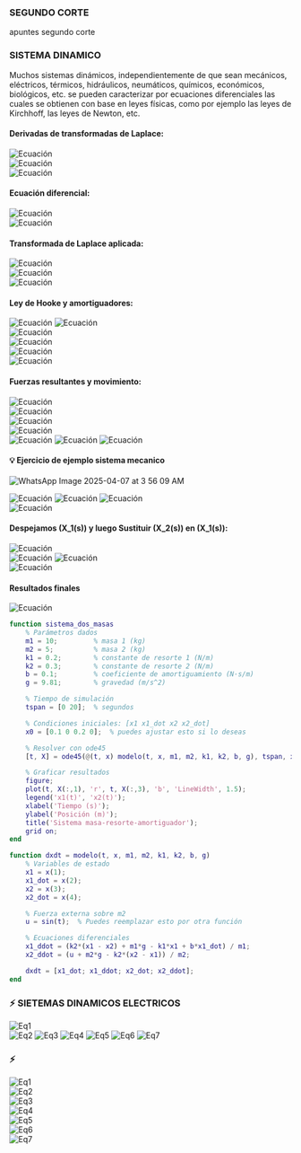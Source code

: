 
### SEGUNDO CORTE
apuntes segundo corte

### SISTEMA DINAMICO
Muchos sistemas dinámicos, independientemente de que sean mecánicos, eléctricos, térmicos, hidráulicos, neumáticos, químicos, económicos, biológicos, etc. se pueden caracterizar por ecuaciones diferenciales las cuales se obtienen con base en leyes físicas, como por ejemplo las leyes de Kirchhoff, las leyes de Newton, etc.

#### Derivadas de transformadas de Laplace:
![Ecuación](https://latex.codecogs.com/svg.latex?\color{white}f'(t)%20=%20sf(s)%20-%20f(0))  
![Ecuación](https://latex.codecogs.com/svg.latex?\color{white}f''(t)%20=%20s^2f(s)%20-%20f(0)%20-%20f'(0))  
![Ecuación](https://latex.codecogs.com/svg.latex?\color{white}f'''(t)%20=%20s^3f(s)%20-%20s^2f(0)%20-%20sf'(0)%20-%20f''(0))

#### Ecuación diferencial:
![Ecuación](https://latex.codecogs.com/svg.latex?\color{white}x''%20+%202x'%20+%205x%20=%203)  
![Ecuación](https://latex.codecogs.com/svg.latex?\color{white}x(0)%20=%200;%20x'(0)%20=%200)  

#### Transformada de Laplace aplicada:
![Ecuación](https://latex.codecogs.com/svg.latex?\color{white}(s^2x(s))%20+%202(5x(s))%20+%205x(s)%20=%203)  
![Ecuación](https://latex.codecogs.com/svg.latex?\color{white}xs(s^2%20+%202s%20+%205)%20=%203)  
![Ecuación](https://latex.codecogs.com/svg.latex?\color{white}xs%20=%20\frac{3}{s(s^2%20+%202s%20+%205)})

#### Ley de Hooke y amortiguadores:
![Ecuación](https://latex.codecogs.com/svg.latex?\color{white}f%20=%20kx%20=%20k(x_1%20-%20x_2))  
![Ecuación](https://latex.codecogs.com/svg.latex?\color{white}ff%20=%20k_1%20\cdot%20y')  
![Ecuación](https://latex.codecogs.com/svg.latex?\color{white}f%20=%20bx'%20=%20b(x_1'%20-%20x_2'))  
![Ecuación](https://latex.codecogs.com/svg.latex?\color{white}f_r%20=%20k_2%20\cdot%20x)  
![Ecuación](https://latex.codecogs.com/svg.latex?\color{white}ff%20=%20k_2%20\cdot%20v_m)  
![Ecuación](https://latex.codecogs.com/svg.latex?\color{white}f%20=%20m%20\cdot%20a)

#### Fuerzas resultantes y movimiento:
![Ecuación](https://latex.codecogs.com/svg.latex?\color{white}u%20-%20f_r%20-%20ff%20=%20m%20\cdot%20a)  
![Ecuación](https://latex.codecogs.com/svg.latex?\color{white}f_r%20=%20k_2%20\cdot%20y(t))  
![Ecuación](https://latex.codecogs.com/svg.latex?\color{white}ff%20=%20k_1%20\cdot%20y'(t))  
![Ecuación](https://latex.codecogs.com/svg.latex?\color{white}a%20=%20y''(t))  
![Ecuación](https://latex.codecogs.com/svg.latex?\color{white}u(t)%20-%20(k_2%20\cdot%20y(t))%20-%20(k_1%20\cdot%20y'(t))%20+%20fg%20=%20m%20\cdot%20a)  
![Ecuación](https://latex.codecogs.com/svg.latex?\color{white}u(t)%20+%20(m%20\cdot%20g)%20-%20(k_2%20\cdot%20y(t))%20-%20(k_1%20\cdot%20y'(t))%20=%20m%20\cdot%20a)  
![Ecuación](https://latex.codecogs.com/svg.latex?\color{white}u(t)%20+%20(m%20\cdot%20g)%20-%20(k_2%20\cdot%20y(t))%20-%20(k_1%20\cdot%20y'(t))%20=%20m%20\cdot%20y''(t))


#### 💡 Ejercicio de ejemplo sistema mecanico   
![WhatsApp Image 2025-04-07 at 3 56 09 AM](https://github.com/user-attachments/assets/b2114af7-f808-443e-b819-8b28515ada19)   
   
![Ecuación](https://latex.codecogs.com/svg.latex?\color{white}m_1\ddot{x}_1=(k_2(x_1-x_2))+(m_1g)-(k_1(x_1))+(b\dot{x_1}))   
![Ecuación](https://latex.codecogs.com/svg.latex?\color{white}m_2\ddot{x}_2=u(t)+(m_2g)-(k_2(x_2-x_1)))  
![Ecuación](https://latex.codecogs.com/svg.latex?\color{white}0.1X_1(s)-0.3X_2(s)+98-0.1sX(s)=10s^2X(s))  
![Ecuación](https://latex.codecogs.com/svg.latex?\color{white}549-0.3X_1(s)+0.3X_2(s)=5s^2X(s))


#### **Despejamos** \(X_1(s)\) y luego Sustituir \(X_2(s)\) en \(X_1(s)\): 
![Ecuación](https://latex.codecogs.com/svg.latex?\color{white}X_1(s)=\frac{10s^2X(s)+0.1sX(s)-98+0.3X_2(s)}{0.1})  
![Ecuación](https://latex.codecogs.com/svg.latex?\color{white}X_1(s)=100s^2X(s)+sX(s)-980+3X_2(s))
![Ecuación](https://latex.codecogs.com/svg.latex?\color{white}X_1(s)=100s^2X(s)+sX(s)-980+3\left(\frac{-25s^2X(s)}{3}-\frac{sX(s)}{2}+1405\right))  
![Ecuación](https://latex.codecogs.com/svg.latex?\color{white}X_1(s)=-75s^2X(s)-0.5sX(s)+3235)

#### Resultados finales
![Ecuación](https://latex.codecogs.com/svg.latex?\color{white}X_2(s)=-\frac{25s^2X(s)}{3}-\frac{sX(s)}{2}+1405)

```matlab
function sistema_dos_masas
    % Parámetros dados
    m1 = 10;         % masa 1 (kg)
    m2 = 5;          % masa 2 (kg)
    k1 = 0.2;        % constante de resorte 1 (N/m)
    k2 = 0.3;        % constante de resorte 2 (N/m)
    b = 0.1;         % coeficiente de amortiguamiento (N·s/m)
    g = 9.81;        % gravedad (m/s^2)

    % Tiempo de simulación
    tspan = [0 20];  % segundos

    % Condiciones iniciales: [x1 x1_dot x2 x2_dot]
    x0 = [0.1 0 0.2 0];  % puedes ajustar esto si lo deseas

    % Resolver con ode45
    [t, X] = ode45(@(t, x) modelo(t, x, m1, m2, k1, k2, b, g), tspan, x0);

    % Graficar resultados
    figure;
    plot(t, X(:,1), 'r', t, X(:,3), 'b', 'LineWidth', 1.5);
    legend('x1(t)', 'x2(t)');
    xlabel('Tiempo (s)');
    ylabel('Posición (m)');
    title('Sistema masa-resorte-amortiguador');
    grid on;
end

function dxdt = modelo(t, x, m1, m2, k1, k2, b, g)
    % Variables de estado
    x1 = x(1);
    x1_dot = x(2);
    x2 = x(3);
    x2_dot = x(4);

    % Fuerza externa sobre m2
    u = sin(t);  % Puedes reemplazar esto por otra función

    % Ecuaciones diferenciales
    x1_ddot = (k2*(x1 - x2) + m1*g - k1*x1 + b*x1_dot) / m1;
    x2_ddot = (u + m2*g - k2*(x2 - x1)) / m2;

    dxdt = [x1_dot; x1_ddot; x2_dot; x2_ddot];
end

```

### ⚡ SIETEMAS DINAMICOS ELECTRICOS

![Eq1](https://latex.codecogs.com/svg.latex?\color{white}-U%20+%20V_c'%20+%20V_c%20+%20V_c%20=%200)   
![Eq2](https://latex.codecogs.com/svg.latex?\color{white}-U%20+%20\left(\frac{R_2}{R_1}\right)%20+%20V_c%20=%200)    
![Eq3](https://latex.codecogs.com/svg.latex?\color{white}V_c%20=%20-\left(-U%20+%20\frac{R_2}{R_1}\right))   
![Eq4](https://latex.codecogs.com/svg.latex?\color{white}-\frac{V_c}{R_2}%20=%20\frac{U}{R_1}%20-%20Y\left(\frac{1}{R_1}%20+%20\frac{1}{R_2}\right))   
![Eq5](https://latex.codecogs.com/svg.latex?\color{white}-\frac{V_c}{R_2}%20=%20\frac{UR_2%20-%20Y(R_1%20+%20R_2)}{R_1R_2})   
![Eq6](https://latex.codecogs.com/svg.latex?\color{white}V_c%20=%20Y\left(\frac{R_1%20+%20R_2}{R_1}\right)%20-%20U\frac{R_2}{R_1})   
![Eq7](https://latex.codecogs.com/svg.latex?\color{white}V_c'%20=%20Y'\left(\frac{R_1%20+%20R_2}{R_1}\right)%20-%20U'\frac{R_2}{R_1})   

   
### ⚡
 
![Eq1](https://latex.codecogs.com/svg.latex?\color{white}I_1%20-%20I_2%20-%20I_3%20=%200)   
![Eq2](https://latex.codecogs.com/svg.latex?\color{white}e_i%20-%20V_x%20-%20C_1\frac{dV_x}{dt}%20-%20C_2\frac{dV_{e0}}{dt}%20=%200)    
![Eq3](https://latex.codecogs.com/svg.latex?\color{white}V_x%20=%20V_{R_2}%20+%20V_{e0})   
![Eq4](https://latex.codecogs.com/svg.latex?\color{white}V_x%20=%20I_3R_2%20+%20V_{e0})   
![Eq5](https://latex.codecogs.com/svg.latex?\color{white}V_x%20=%20C_2R_2\frac{dV_{e0}}{dt}%20+%20V_{e0})   
![Eq6](https://latex.codecogs.com/svg.latex?\color{white}e_i%20=%20-V_x%20-%20R_1C_1\frac{dV_x}{dt}%20-%20R_1C_2\frac{dV_{e0}}{dt})   
![Eq7](https://latex.codecogs.com/svg.latex?\color{white}e_i%20=%20-C_2R_2\frac{dV_{e0}}{dt}%20-%20V_{e0}%20-%20R_1C_1\left(C_2R_2\frac{d^2V_{e0}}{dt^2}%20+%20\frac{dV_{e0}}{dt}\right)%20-%20R_1C_2\frac{dV_{e0}}{dt}%20=%200)
